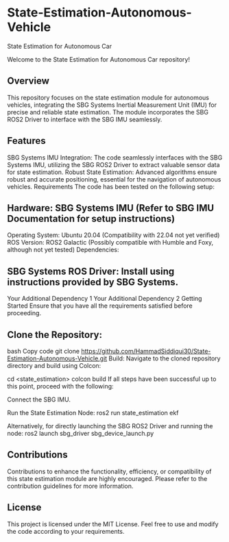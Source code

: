 # State-Estimation-Autonomous-Vehicle
State Estimation for Autonomous Car

Welcome to the State Estimation for Autonomous Car repository!

## Overview
This repository focuses on the state estimation module for autonomous vehicles, integrating the SBG Systems Inertial Measurement Unit (IMU) for precise and reliable state estimation. The module incorporates the SBG ROS2 Driver to interface with the SBG IMU seamlessly.

## Features
SBG Systems IMU Integration: The code seamlessly interfaces with the SBG Systems IMU, utilizing the SBG ROS2 Driver to extract valuable sensor data for state estimation.
Robust State Estimation: Advanced algorithms ensure robust and accurate positioning, essential for the navigation of autonomous vehicles.
Requirements
The code has been tested on the following setup:

## Hardware: SBG Systems IMU (Refer to SBG IMU Documentation for setup instructions)
Operating System: Ubuntu 20.04 (Compatibility with 22.04 not yet verified)
ROS Version: ROS2 Galactic (Possibly compatible with Humble and Foxy, although not yet tested)
Dependencies:

## SBG Systems ROS Driver: Install using instructions provided by SBG Systems.
Your Additional Dependency 1
Your Additional Dependency 2
Getting Started
Ensure that you have all the requirements satisfied before proceeding.

## Clone the Repository:

bash
Copy code
git clone https://github.com/HammadSiddiqui30/State-Estimation-Autonomous-Vehicle.git
Build:
Navigate to the cloned repository directory and build using Colcon:

cd <state_estimation>
colcon build
If all steps have been successful up to this point, proceed with the following:

Connect the SBG IMU.

Run the State Estimation Node:
ros2 run state_estimation ekf

Alternatively, for directly launching the SBG ROS2 Driver and running the node:
ros2 launch sbg_driver sbg_device_launch.py

## Contributions
Contributions to enhance the functionality, efficiency, or compatibility of this state estimation module are highly encouraged. Please refer to the contribution guidelines for more information.

## License
This project is licensed under the MIT License. Feel free to use and modify the code according to your requirements.





